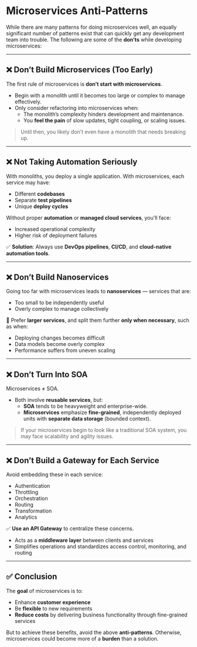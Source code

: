 # Microservices Anti-Patterns

While there are many patterns for doing microservices well, an equally significant number of patterns exist that can quickly get any development team into trouble. The following are some of the **don’ts** while developing microservices:

---

## ❌ Don’t Build Microservices (Too Early)

The first rule of microservices is **don’t start with microservices**.

- Begin with a monolith until it becomes too large or complex to manage effectively.
- Only consider refactoring into microservices when:
  - The monolith’s complexity hinders development and maintenance.
  - You **feel the pain** of slow updates, tight coupling, or scaling issues.

> Until then, you likely don’t even have a monolith that needs breaking up.

---

## ❌ Not Taking Automation Seriously

With monoliths, you deploy a single application. With microservices, each service may have:

- Different **codebases**
- Separate **test pipelines**
- Unique **deploy cycles**

Without proper **automation** or **managed cloud services**, you'll face:

- Increased operational complexity
- Higher risk of deployment failures

✅ **Solution**: Always use **DevOps pipelines**, **CI/CD**, and **cloud-native automation tools**.

---

## ❌ Don’t Build Nanoservices

Going too far with microservices leads to **nanoservices** — services that are:

- Too small to be independently useful
- Overly complex to manage collectively

📌 Prefer **larger services**, and split them further **only when necessary**, such as when:

- Deploying changes becomes difficult
- Data models become overly complex
- Performance suffers from uneven scaling

---

## ❌ Don’t Turn Into SOA

Microservices ≠ SOA.

- Both involve **reusable services**, but:
  - **SOA** tends to be heavyweight and enterprise-wide.
  - **Microservices** emphasize **fine-grained**, independently deployed units with **separate data storage** (bounded context).

> If your microservices begin to look like a traditional SOA system, you may face scalability and agility issues.

---

## ❌ Don’t Build a Gateway for Each Service

Avoid embedding these in each service:

- Authentication
- Throttling
- Orchestration
- Routing
- Transformation
- Analytics

✅ **Use an API Gateway** to centralize these concerns.

- Acts as a **middleware layer** between clients and services
- Simplifies operations and standardizes access control, monitoring, and routing

---

## ✅ Conclusion

The **goal** of microservices is to:

- Enhance **customer experience**
- Be **flexible** to new requirements
- **Reduce costs** by delivering business functionality through fine-grained services

But to achieve these benefits, avoid the above **anti-patterns**. Otherwise, microservices could become more of a **burden** than a solution.
